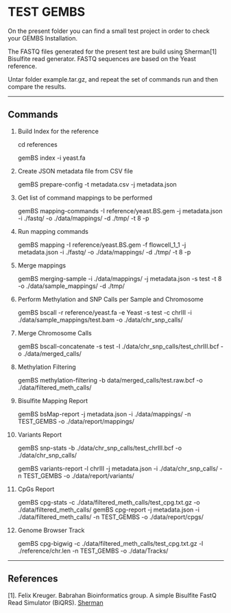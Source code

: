 TEST GEMBS
==========

On the present folder you can find a small test project in order to check your GEMBS Installation.

The FASTQ files generated for the present test are build using Sherman[1] Bisulfite read generator. FASTQ sequences are based on the Yeast reference.

Untar folder example.tar.gz, and repeat the set of commands run and then compare the results. 

--------
Commands
--------

1) Build Index for the reference

    cd references

    gemBS index -i yeast.fa


2) Create JSON metadata file from CSV file


    gemBS prepare-config -t metadata.csv -j metadata.json


3) Get list of command mappings to be performed


    gemBS mapping-commands -I reference/yeast.BS.gem -j metadata.json -i ./fastq/ -o ./data/mappings/ -d ./tmp/ -t 8 -p


4) Run mapping commands


    gemBS mapping -I reference/yeast.BS.gem -f flowcell_1_1 -j metadata.json -i ./fastq/ -o ./data/mappings/ -d ./tmp/ -t 8 -p


5) Merge mappings


    gemBS merging-sample -i ./data/mappings/ -j metadata.json -s test -t 8 -o ./data/sample_mappings/ -d ./tmp/


6) Perform Methylation and SNP Calls per Sample and Chromosome


    gemBS  bscall -r reference/yeast.fa -e Yeast -s test -c chrIII -i ./data/sample_mappings/test.bam -o ./data/chr_snp_calls/


7) Merge Chromosome Calls


    gemBS bscall-concatenate -s test -l ./data/chr_snp_calls/test_chrIII.bcf -o ./data/merged_calls/


8) Methylation Filtering


    gemBS methylation-filtering  -b data/merged_calls/test.raw.bcf -o ./data/filtered_meth_calls/


9) Bisulfite Mapping Report


    gemBS bsMap-report -j metadata.json -i ./data/mappings/ -n TEST_GEMBS -o ./data/report/mappings/


10) Variants Report


    gemBS snp-stats -b ./data/chr_snp_calls/test_chrIII.bcf -o ./data/chr_snp_calls/


    gemBS variants-report -l chrIII -j metadata.json -i ./data/chr_snp_calls/ -n TEST_GEMBS -o ./data/report/variants/


11) CpGs Report


    gemBS cpg-stats -c ./data/filtered_meth_calls/test_cpg.txt.gz -o ./data/filtered_meth_calls/
    gemBS cpg-report -j metadata.json -i ./data/filtered_meth_calls/ -n TEST_GEMBS -o ./data/report/cpgs/


12) Genome Browser Track


    gemBS cpg-bigwig -c ./data/filtered_meth_calls/test_cpg.txt.gz -l ./reference/chr.len -n TEST_GEMBS -o ./data/Tracks/



----------
References
----------

[1]. Felix Kreuger. Babrahan Bioinformatics group. A simple Bisulfite FastQ Read Simulator (BiQRS). [Sherman](https://github.com/FelixKrueger/Sherman)


